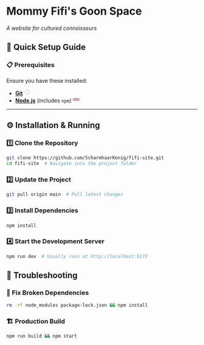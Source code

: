 # Mommy Fifi's Goon Space

_A website for cultured connoisseurs_

## 🚀 Quick Setup Guide

### 📋 Prerequisites

Ensure you have these installed:

- [**Git**](https://git-scm.com/) <svg viewBox="0 0 48 48" width="16" height="16" xmlns="http://www.w3.org/2000/svg" fill="#000000"><path d="M4.21,22.12a2.87,2.87,0,0,0,0,3.77L22.12,43.8a2.87,2.87,0,0,0,3.77,0l17.9-17.91a2.85,2.85,0,0,0,0-3.77L25.89,4.21A2.68,2.68,0,0,0,24,3.51h0a2.66,2.66,0,0,0-1.88.71Z" fill="none" stroke="currentColor" stroke-linecap="round" stroke-linejoin="round"></path></svg>
- [**Node.js**](https://nodejs.org/) (includes `npm`) <svg viewBox="0 0 32 32" width="16" height="16" xmlns="http://www.w3.org/2000/svg"><path d="M0 10V20H9V22H16V20H32V10H0Z" fill="#CB3837"></path><path d="M5.46205 12H2V18H5.46205V13.6111H7.22344V18H8.98482V12H5.46205ZM10.7462 12V20H14.269V18H17.731V12H10.7462ZM15.9696 16.3889H14.269V13.6111H15.9696V16.3889ZM22.9545 12H19.4924V18H22.9545V13.6111H24.7158V18H26.4772V13.6111H28.2386V18H30V12H22.9545Z" fill="white"></path></svg>

---

## ⚙️ Installation & Running

### 1️⃣ Clone the Repository

```bash
git clone https://github.com/ScharmhaarKonig/fifi-site.git
cd fifi-site  # Navigate into the project folder
```

### 2️⃣ Update the Project

```bash
git pull origin main  # Pull latest changes
```

### 3️⃣ Install Dependencies

```bash
npm install
```

### 4️⃣ Start the Development Server

```bash
npm run dev  # Usually runs at http://localhost:5173
```

## 🔧 Troubleshooting

### 🔄 Fix Broken Dependencies

```bash
rm -rf node_modules package-lock.json && npm install
```

### 🏗️ Production Build

```bash
npm run build && npm start
```
